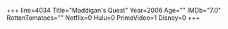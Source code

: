 +++
line=4034
Title="Maddigan's Quest"
Year=2006
Age=""
IMDb="7.0"
RottenTomatoes=""
Netflix=0
Hulu=0
PrimeVideo=1
Disney=0
+++

